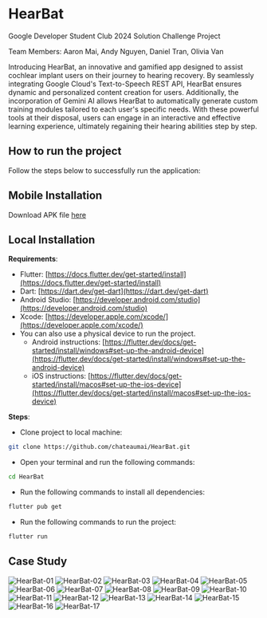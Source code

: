 # HearBat

Google Developer Student Club 2024 Solution Challenge Project

Team Members: Aaron Mai, Andy Nguyen, Daniel Tran, Olivia Van

Introducing HearBat, an innovative and gamified app designed to assist cochlear implant users on their journey to hearing recovery.
By seamlessly integrating Google Cloud's Text-to-Speech REST API, HearBat ensures dynamic and personalized content creation for users.
Additionally, the incorporation of Gemini AI allows HearBat to automatically generate custom training modules tailored to each user's specific needs.
With these powerful tools at their disposal, users can engage in an interactive and effective learning experience, ultimately regaining their hearing abilities step by step.

## How to run the project

Follow the steps below to successfully run the application:

## Mobile Installation

Download APK file [here](https://drive.google.com/file/d/1-tColKYHCebwC9-nWBvgJw6OIdLreWvE/view?usp=drive_link)

## Local Installation

**Requirements**:

- Flutter: [https://docs.flutter.dev/get-started/install](https://docs.flutter.dev/get-started/install)
- Dart: [https://dart.dev/get-dart](https://dart.dev/get-dart)
- Android Studio: [https://developer.android.com/studio](https://developer.android.com/studio)
- Xcode: [https://developer.apple.com/xcode/](https://developer.apple.com/xcode/)
- You can also use a physical device to run the project.
  - Android instructions: [https://flutter.dev/docs/get-started/install/windows#set-up-the-android-device](https://flutter.dev/docs/get-started/install/windows#set-up-the-android-device)
  - iOS instructions: [https://flutter.dev/docs/get-started/install/macos#set-up-the-ios-device](https://flutter.dev/docs/get-started/install/macos#set-up-the-ios-device)

**Steps**:

- Clone project to local machine:

```bash
git clone https://github.com/chateaumai/HearBat.git
```

- Open your terminal and run the following commands:

```bash
cd HearBat
```

- Run the following commands to install all dependencies:

```bash
flutter pub get
```

- Run the following commands to run the project:

```bash
flutter run
```
## Case Study
![HearBat-01](https://github.com/chateaumai/HearBat/assets/136946607/0e51d87a-6665-413d-b766-371b26d934c4)
![HearBat-02](https://github.com/chateaumai/HearBat/assets/136946607/932970a3-01b7-468f-a212-80275008b710)
![HearBat-03](https://github.com/chateaumai/HearBat/assets/136946607/41f7161d-ecbc-4679-ad48-5fe4bc45c54f)
![HearBat-04](https://github.com/chateaumai/HearBat/assets/136946607/dfcd45b5-be4f-43d9-95f5-ca862e93e7ab)
![HearBat-05](https://github.com/chateaumai/HearBat/assets/136946607/c4932f44-61a0-43d5-bcce-a7fcb694f15d)
![HearBat-06](https://github.com/chateaumai/HearBat/assets/136946607/2de38f1e-6f1a-42cd-af9a-aebb39f18992)
![HearBat-07](https://github.com/chateaumai/HearBat/assets/136946607/c0e845ce-0185-4057-8e96-b759789b26d6)
![HearBat-08](https://github.com/chateaumai/HearBat/assets/136946607/27a3936a-faf5-4142-8a8b-8e0baf4966f5)
![HearBat-09](https://github.com/chateaumai/HearBat/assets/136946607/56bc5fcd-bdbb-404a-97cf-679debbc61c9)
![HearBat-10](https://github.com/chateaumai/HearBat/assets/136946607/f0d32874-fb63-484e-858c-7f666abcae85)
![HearBat-11](https://github.com/chateaumai/HearBat/assets/136946607/52fd0d37-44b8-41a6-b95c-86cd0fc44ebf)
![HearBat-12](https://github.com/chateaumai/HearBat/assets/136946607/39184e5e-f58f-4b76-955a-3265d67e1c0f)
![HearBat-13](https://github.com/chateaumai/HearBat/assets/136946607/69e91b05-fe7c-4ca7-8e01-b8e8944561b9)
![HearBat-14](https://github.com/chateaumai/HearBat/assets/136946607/61fc877e-8ac4-48e5-81f9-5ab9a391513f)
![HearBat-15](https://github.com/chateaumai/HearBat/assets/136946607/d225ded5-d2b2-4337-8b04-33ae51ed5906)
![HearBat-16](https://github.com/chateaumai/HearBat/assets/136946607/24b03e00-37fb-4a92-8da6-42f74457060b)
![HearBat-17](https://github.com/chateaumai/HearBat/assets/136946607/9d933f2d-4cbf-4f03-b52b-f786704d6886)











